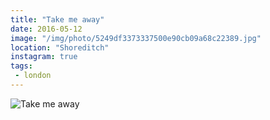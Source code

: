 ```yaml
---
title: "Take me away"
date: 2016-05-12
image: "/img/photo/5249df3373337500e90cb09a68c22389.jpg"
location: "Shoreditch"
instagram: true
tags:
 - london
---
```


![Take me away](/img/photo/5249df3373337500e90cb09a68c22389.jpg)
